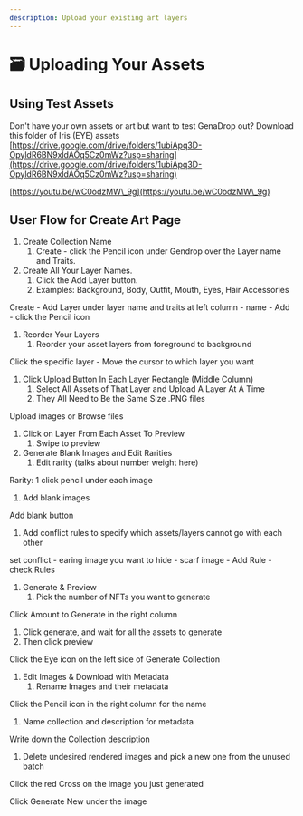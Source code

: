 ```yaml
---
description: Upload your existing art layers
---
```


# 🗃 Uploading Your Assets

## Using Test Assets



Don't have your own assets or art but want to test GenaDrop out? Download this folder of Iris (EYE) assets [https://drive.google.com/drive/folders/1ubiApq3D-OpyldR6BN9xldAOq5Cz0mWz?usp=sharing](https://drive.google.com/drive/folders/1ubiApq3D-OpyldR6BN9xldAOq5Cz0mWz?usp=sharing)

[https://youtu.be/wC0odzMW\_9g](https://youtu.be/wC0odzMW\_9g)

## User Flow for Create Art Page

1. Create Collection Name
   1. Create - click the Pencil icon under Gendrop over the Layer name and Traits.
2. Create All Your Layer Names.
   1. Click the Add Layer button.
   2. Examples: Background, Body, Outfit, Mouth, Eyes, Hair Accessories

Create - Add Layer under layer name and traits at left column - name - Add - click the Pencil icon

1. Reorder Your Layers
   1. Reorder your asset layers from foreground to background

Click the specific layer - Move the cursor to which layer you want

1. Click Upload Button In Each Layer Rectangle (Middle Column)
   1. Select All Assets of That Layer and Upload A Layer At A Time
   2. They All Need to Be the Same Size .PNG files

Upload images or Browse files

1. Click on Layer From Each Asset To Preview
   1. Swipe to preview
2. Generate Blank Images and Edit Rarities
   1. Edit rarity (talks about number weight here)

Rarity: 1 click pencil under each image

1. Add blank images

Add blank button

1. Add conflict rules to specify which assets/layers cannot go with each other

set conflict - earing image you want to hide - scarf image - Add Rule - check Rules

1. Generate & Preview
   1. Pick the number of NFTs you want to generate

Click Amount to Generate in the right column

1. Click generate, and wait for all the assets to generate
2. Then click preview

Click the Eye icon on the left side of Generate Collection

1. Edit Images & Download with Metadata
   1. Rename Images and their metadata

Click the Pencil icon in the right column for the name

1. Name collection and description for metadata

Write down the Collection description

1. Delete undesired rendered images and pick a new one from the unused batch

Click the red Cross on the image you just generated

Click Generate New under the image
